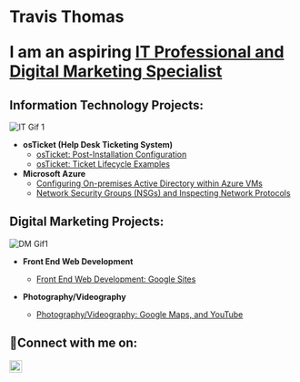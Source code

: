 <h1>Travis Thomas 

  I am an aspiring <a href="https://linkedin.com/in/traviskthomas33">IT Professional and Digital Marketing Specialist</a></h1>

<h2>Information Technology Projects:</h2> 

![IT Gif 1](https://github.com/Traviskthomas/Traviskthomas/assets/166442537/2cb3123b-bf82-4eba-a6a8-5cfa008babe2)




- <b>osTicket (Help Desk Ticketing System)</b>
  - [osTicket: Post-Installation Configuration](https://github.com/traviskthomas/post-install-config)
  - [osTicket: Ticket Lifecycle Examples](https://github.com/traviskthomas/ticket-lifecycle)
- <b>Microsoft Azure</b>
  - [Configuring On-premises Active Directory within Azure VMs](https://github.com/traviskthomas/configure-ad)
  - [Network Security Groups (NSGs) and Inspecting Network Protocols](https://github.com/traviskthomas/azure-network-protocols)


<h2>Digital Marketing Projects:</h2>

![DM Gif1](https://github.com/Traviskthomas/Traviskthomas/assets/166442537/9b2c6325-5cb6-4e1c-88d6-41baf2baf10e)




- <b>Front End Web Development</b>

   
  - [Front End Web Development: Google Sites](https://github.com/Traviskthomas/Front-End-Web-Development)

 - <b>Photography/Videography</b>
   - [Photography/Videography: Google Maps, and YouTube](https://github.com/Traviskthomas/Photography-Videography) 


<h2>🤳Connect with me on:</h2>

[<img align="left" alt="Josh | LinkedIn" width="22px" src="https://cdn.jsdelivr.net/npm/simple-icons@v3/icons/linkedin.svg" />][linkedin]

[linkedin]: https://linkedin.com/in/traviskthomas33
